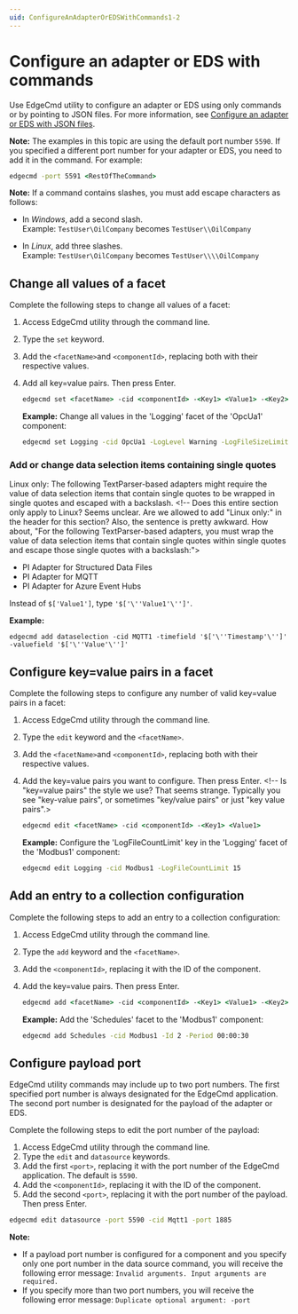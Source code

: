 ```yaml
---
uid: ConfigureAnAdapterOrEDSWithCommands1-2
---
```


# Configure an adapter or EDS with commands

Use EdgeCmd utility to configure an adapter or EDS using only commands or by pointing to JSON files. For more information, see [Configure an adapter or EDS with JSON files](xref:ConfigureAnAdapterOrEDSWithJsonFiles1-2).

**Note:** The examples in this topic are using the default port number `5590`. If you specified a different port number for your adapter or EDS, you need to add it in the command. For example:

```cmd
edgecmd -port 5591 <RestOfTheCommand>
```

**Note:** If a command contains slashes, you must add escape characters as follows:<br>
  - In *Windows*, add a second slash.<br> 
       Example: `TestUser\OilCompany` becomes `TestUser\\OilCompany`

  - In *Linux*, add three slashes.<br>
       Example: `TestUser\OilCompany` becomes `TestUser\\\\OilCompany`

## Change all values of a facet

Complete the following steps to change all values of a facet:

1. Access EdgeCmd utility through the command line.
2. Type the `set` keyword.
3. Add the `<facetName>`and `<componentId>`, replacing both with their respective values.
4. Add all key=value pairs. Then press Enter.

   ```cmd
   edgecmd set <facetName> -cid <componentId> -<Key1> <Value1> -<Key2> <Value2> -<Key3> <Value3>
   ```

   **Example:** Change all values in the 'Logging' facet of the 'OpcUa1' component:

   ```cmd
   edgecmd set Logging -cid OpcUa1 -LogLevel Warning -LogFileSizeLimitBytes 5000 -LogFileCountLimit 30
   ```

### Add or change data selection items containing single quotes

Linux only: The following TextParser-based adapters might require the value of data selection items that contain single quotes to be wrapped in single quotes and escaped with a backslash. <!-- Does this entire section only apply to Linux? Seems unclear. Are we allowed to add "Linux only:" in the header for this section? Also, the sentence is pretty awkward. How about, "For the following TextParser-based adapters, you must wrap the value of data selection items that contain single quotes within single quotes and escape those single quotes with a backslash:">

- PI Adapter for Structured Data Files
- PI Adapter for MQTT
- PI Adapter for Azure Event Hubs  

Instead of `$['Value1']`, type `'$['\''Value1'\'']'`.

**Example:**

`edgecmd add dataselection -cid MQTT1 -timefield '$['\''Timestamp'\'']' -valuefield '$['\''Value'\'']'`

## Configure key=value pairs in a facet

Complete the following steps to configure any number of valid key=value pairs in a facet:

1. Access EdgeCmd utility through the command line.
2. Type the `edit` keyword and the `<facetName>`.
3. Add the `<facetName>`and `<componentId>`, replacing both with their respective values.
4. Add the key=value pairs you want to configure. Then press Enter. <!-- Is "key=value pairs" the style we use? That seems strange. Typically you see "key-value pairs", or sometimes "key/value pairs" or just "key value pairs".>

   ```cmd
   edgecmd edit <facetName> -cid <componentId> -<Key1> <Value1>
   ```

   **Example:** Configure the 'LogFileCountLimit' key in the 'Logging' facet of the 'Modbus1' component:

   ```cmd
   edgecmd edit Logging -cid Modbus1 -LogFileCountLimit 15
   ```

## Add an entry to a collection configuration

Complete the following steps to add an entry to a collection configuration:

1. Access EdgeCmd utility through the command line.
2. Type the `add` keyword and the `<facetName>`.
3. Add the `<componentId>`, replacing it with the ID of the component.
4. Add the key=value pairs. Then press Enter.

   ```cmd
   edgecmd add <facetName> -cid <componentId> -<Key1> <Value1> -<Key2> <Value2>
   ```

   **Example:** Add the 'Schedules' facet to the 'Modbus1' component:

   ```cmd
   edgecmd add Schedules -cid Modbus1 -Id 2 -Period 00:00:30
   ```

## Configure payload port

EdgeCmd utility commands may include up to two port numbers. The first specified port number is always designated for the EdgeCmd application. The second port number is designated for the payload of the adapter or EDS.

Complete the following steps to edit the port number of the payload:

1. Access EdgeCmd utility through the command line.
2. Type the `edit` and `datasource` keywords.
3. Add the first `<port>`, replacing it with the port number of the EdgeCmd application. The default is `5590`.
4. Add the `<componentId>`, replacing it with the ID of the component.
5. Add the second `<port>`, replacing it with the port number of the payload. Then press Enter.

  ```cmd
  edgecmd edit datasource -port 5590 -cid Mqtt1 -port 1885
  ```

  **Note:** <br>

  - If a payload port number is configured for a component and you specify only one port number in the data source command, you will receive the following error message: `Invalid arguments. Input arguments are required.`
  - If you specify more than two port numbers, you will receive the following error message: `Duplicate optional argument: -port`
